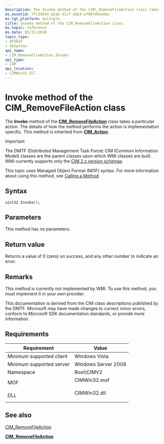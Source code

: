 ```yaml
---
Description: The Invoke method of the CIM\_RemoveFileAction class takes a particular action. The details of how the method performs the action is implementation specific. This method is inherited from CIM\_Action.
ms.assetid: 7fc33654-a51b-41cf-a5b4-ef08fd6e40ac
ms.tgt_platform: multiple
title: Invoke method of the CIM_RemoveFileAction class
ms.topic: reference
ms.date: 05/31/2018
topic_type: 
- APIRef
- kbSyntax
api_name: 
- CIM_RemoveFileAction.Invoke
api_type: 
- COM
api_location: 
- CIMWin32.dll
---
```


# Invoke method of the CIM\_RemoveFileAction class

The **Invoke** method of the [**CIM\_RemoveFileAction**](cim-removefileaction.md) class takes a particular action. The details of how the method performs the action is implementation specific. This method is inherited from [**CIM\_Action**](cim-action.md).

> [!IMPORTANT]
> The DMTF (Distributed Management Task Force) CIM (Common Information Model) classes are the parent classes upon which WMI classes are built. WMI currently supports only the [CIM 2.x version schemas](https://dmtf.org/standards/cim/schemas).

 

This topic uses Managed Object Format (MOF) syntax. For more information about using this method, see [Calling a Method](/windows/desktop/WmiSdk/calling-a-method).

## Syntax


```mof
uint32 Invoke();
```



## Parameters

This method has no parameters.

## Return value

Returns a value of 0 (zero) on success, and any other number to indicate an error.

## Remarks

This method is currently not implemented by WMI. To use this method, you must implement it in your own provider.

This documentation is derived from the CIM class descriptions published by the DMTF. Microsoft may have made changes to correct minor errors, conform to Microsoft SDK documentation standards, or provide more information.

## Requirements



| Requirement | Value |
|-------------------------------------|-----------------------------------------------------------------------------------------|
| Minimum supported client<br/> | Windows Vista<br/>                                                                |
| Minimum supported server<br/> | Windows Server 2008<br/>                                                          |
| Namespace<br/>                | Root\\CIMV2<br/>                                                                  |
| MOF<br/>                      | <dl> <dt>CIMWin32.mof</dt> </dl> |
| DLL<br/>                      | <dl> <dt>CIMWin32.dll</dt> </dl> |



## See also

<dl> <dt>

[CIM\_RemoveFileAction](invoke-method-in-class-cim-removefileaction.md)
</dt> <dt>

[**CIM\_RemoveFileAction**](cim-removefileaction.md)
</dt> </dl>

 

